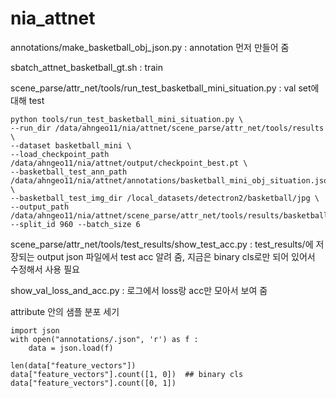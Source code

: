 # nia_attnet 

annotations/make_basketball_obj_json.py : annotation 먼저 만들어 줌  


sbatch_attnet_basketball_gt.sh : train  


scene_parse/attr_net/tools/run_test_basketball_mini_situation.py : val set에 대해 test


``` 
python tools/run_test_basketball_mini_situation.py \
--run_dir /data/ahngeo11/nia/attnet/scene_parse/attr_net/tools/results \
--dataset basketball_mini \   
--load_checkpoint_path /data/ahngeo11/nia/attnet/output/checkpoint_best.pt \
--basketball_test_ann_path /data/ahngeo11/nia/attnet/annotations/basketball_mini_obj_situation.json \
--basketball_test_img_dir /local_datasets/detectron2/basketball/jpg \
--output_path /data/ahngeo11/nia/attnet/scene_parse/attr_net/tools/results/basketball_mini_gt_train_situation.json --split_id 960 --batch_size 6
```        
    
    
scene_parse/attr_net/tools/test_results/show_test_acc.py : test_results/에 저장되는 output json 파일에서 test acc 알려 줌, 지금은 binary cls로만 되어 있어서 수정해서 사용 필요    


show_val_loss_and_acc.py : 로그에서 loss랑 acc만 모아서 보여 줌    


attribute 안의 샘플 분포 세기     
``` 
import json
with open("annotations/.json", 'r') as f :
	data = json.load(f)

len(data["feature_vectors"])
data["feature_vectors"].count([1, 0])  ## binary cls
data["feature_vectors"].count([0, 1]) 
``` 

